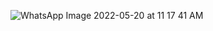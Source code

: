 ![WhatsApp Image 2022-05-20 at 11 17 41 AM](https://user-images.githubusercontent.com/1504522/179122220-2a2ac112-fb77-4ec6-b05e-1a67e6b8dfeb.jpeg)
